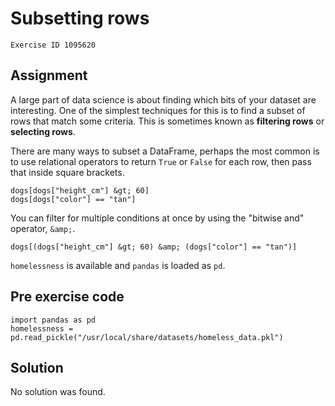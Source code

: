 
#  Subsetting rows

```
Exercise ID 1095620
```

##  Assignment 

A large part of data science is about finding which bits of your dataset are interesting. One of the simplest techniques for this is to find a subset of rows that match some criteria. This is sometimes known as **filtering rows** or **selecting rows**.

There are many ways to subset a DataFrame, perhaps the most common is to use relational operators to return `True` or `False` for each row, then pass that inside square brackets.

```
dogs[dogs["height_cm"] &gt; 60]
dogs[dogs["color"] == "tan"]

```

You can filter for multiple conditions at once by using the "bitwise and" operator, `&amp;`.

```
dogs[(dogs["height_cm"] &gt; 60) &amp; (dogs["color"] == "tan")]

```

`homelessness` is available and `pandas` is loaded as `pd`.

##  Pre exercise code 

```
import pandas as pd
homelessness = pd.read_pickle("/usr/local/share/datasets/homeless_data.pkl")
```



##  Solution 

No solution was found.


